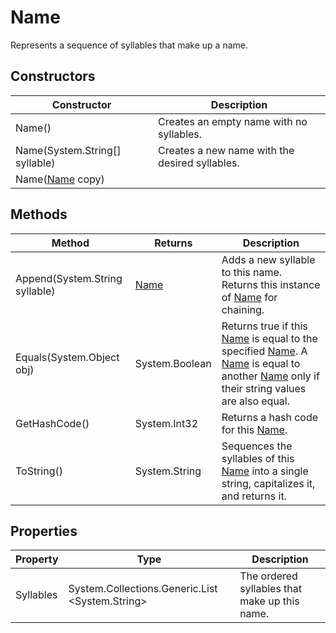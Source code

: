 # Name

Represents a sequence of syllables that make up a name.

## Constructors

| Constructor | Description |
|-------------|-------------|
| Name() | Creates an empty name with no syllables. |
| Name(System.String[] syllable) | Creates a new name with the desired syllables. |
| Name([Name](name.md) copy) |  |

## Methods

| Method | Returns | Description |
|--------|---------|-------------|
| Append(System.String syllable)| [Name](name.md) | Adds a new syllable to this name. Returns this instance of [Name](name.md) for chaining. |
| Equals(System.Object obj)| System.Boolean | Returns true if this [Name](name.md) is equal to the specified [Name](name.md). A [Name](name.md) is equal to another [Name](name.md) only if their string values are also equal. |
| GetHashCode()| System.Int32 | Returns a hash code for this [Name](name.md). |
| ToString()| System.String | Sequences the syllables of this [Name](name.md) into a single string, capitalizes it, and returns it. |

## Properties

| Property | Type | Description |
|----------|------|-------------|
| Syllables | System.Collections.Generic.List &lt;System.String&gt; | The ordered syllables that make up this name. |
